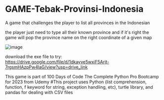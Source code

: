 # GAME-Tebak-Provinsi-Indonesia
A game that challenges the player to list all provinces in the Indonesian

the player just need to type all their known province and if it's right the game will pop the province name on the right coordinate of a given map

![image](https://github.com/ikhsanmasu/GAME-Tebak-Provinsi-Indonesia/assets/76894210/3f2266b4-730e-4789-9b56-87c740754aba)

download the exe file to try: https://drive.google.com/file/d/1dkayve5wxiF5Arjt-7rgsmHAzpPw4laG/view?usp=drive_link

This game is part of 100 Days of Code The Complete Python Pro Bootcamp for 2023 from Udemy
#This project uses Python (list comprehension, function, f keyword for string, exception handling, etc), turtle library, and pandas for dealing with CSV files
